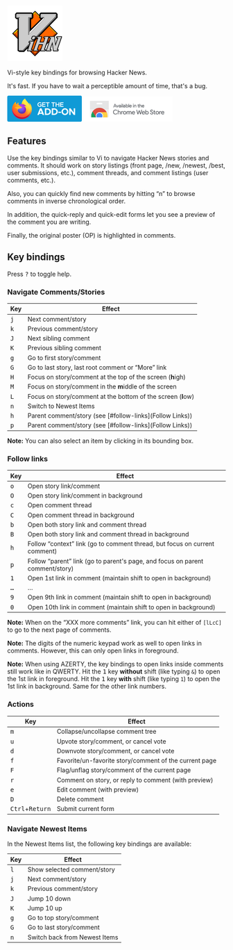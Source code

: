 <img src="icon.svg" width="128" height="128" alt="ViHN">

Vi-style key bindings for browsing Hacker News.

It's fast. If you have to wait a perceptible amount of time, that's a bug.

<a href="https://addons.mozilla.org/fr/firefox/addon/vihn/"><img src="firefox.svg" width="172" height="60" alt="Get the Add-on"></a>
<a href="https://chromewebstore.google.com/detail/vihn/cfmccoefeojndmkdmbkgalghikfafdod"><img src="chrome.png" width="206" height="58" alt="Available in the Chrome Web Store"></a>

## Features

Use the key bindings similar to Vi to navigate Hacker News stories and comments.
It should work on story listings (front page, /new, /newest, /best, user submissions, etc.), comment threads, and comment listings (user comments, etc.).

Also, you can quickly find new comments by hitting “n” to browse comments in inverse chronological order.

In addition, the quick-reply and quick-edit forms let you see a preview of the comment you are writing.

Finally, the original poster (OP) is highlighted in comments.

## Key bindings

Press <kbd>?</kbd> to toggle help.

### Navigate Comments/Stories

| Key          | Effect
| ------------ | ------
| <kbd>j</kbd> | Next comment/story
| <kbd>k</kbd> | Previous comment/story
| <kbd>J</kbd> | Next sibling comment
| <kbd>K</kbd> | Previous sibling comment
| <kbd>g</kbd> | Go to first story/comment
| <kbd>G</kbd> | Go to last story, last root comment or “More” link
| <kbd>H</kbd> | Focus on story/comment at the top of the screen (**h**igh)
| <kbd>M</kbd> | Focus on story/comment in the **m**iddle of the screen
| <kbd>L</kbd> | Focus on story/comment at the bottom of the screen (**l**ow)
| <kbd>n</kbd> | Switch to Newest Items
| <kbd>h</kbd> | Parent comment/story (see [#follow-links](Follow Links))
| <kbd>p</kbd> | Parent comment/story (see [#follow-links](Follow Links))

**Note:**
You can also select an item by clicking in its bounding box.

### Follow links

| Key          | Effect
| ------------ | ------
| <kbd>o</kbd> | Open story link/comment
| <kbd>O</kbd> | Open story link/comment in background
| <kbd>c</kbd> | Open comment thread
| <kbd>C</kbd> | Open comment thread in background
| <kbd>b</kbd> | Open both story link and comment thread
| <kbd>B</kbd> | Open both story link and comment thread in background
| <kbd>h</kbd> | Follow “context” link (go to comment thread, but focus on current comment)
| <kbd>p</kbd> | Follow “parent” link (go to parent's page, and focus on parent comment/story)
| <kbd>1</kbd> | Open 1st link in comment (maintain shift to open in background)
| <kbd>…</kbd> | …
| <kbd>9</kbd> | Open 9th link in comment (maintain shift to open in background)
| <kbd>0</kbd> | Open 10th link in comment (maintain shift to open in background)

**Note:**
When on the “XXX more comments” link, you can hit either of `[lLcC]` to go to the next page of comments.

**Note:**
The digits of the numeric keypad work as well to open links in comments.
However, this can only open links in foreground.

**Note:**
When using AZERTY, the key bindings to open links inside comments still work like in QWERTY.
Hit the <kbd>1</kbd> key **without** shift (like typing `&`) to open the 1st link in foreground.
Hit the <kbd>1</kbd> key **with** shift (like typing `1`) to open the 1st link in background.
Same for the other link numbers.

### Actions

| Key          | Effect
| ------------ | ------
| <kbd>m</kbd> | Collapse/uncollapse comment tree
| <kbd>u</kbd> | Upvote story/comment, or cancel vote
| <kbd>d</kbd> | Downvote story/comment, or cancel vote
| <kbd>f</kbd> | Favorite/un-favorite story/comment of the current page
| <kbd>F</kbd> | Flag/unflag story/comment of the current page
| <kbd>r</kbd> | Comment on story, or reply to comment (with preview)
| <kbd>e</kbd> | Edit comment (with preview)
| <kbd>D</kbd> | Delete comment
| <kbd>Ctrl</kbd>+<kbd>Return</kbd> | Submit current form

### Navigate Newest Items

In the Newest Items list, the following key bindings are available:

| Key          | Effect
| ------------ | ------
| <kbd>l</kbd> | Show selected comment/story
| <kbd>j</kbd> | Next comment/story
| <kbd>k</kbd> | Previous comment/story
| <kbd>J</kbd> | Jump 10 down
| <kbd>K</kbd> | Jump 10 up
| <kbd>g</kbd> | Go to top story/comment
| <kbd>G</kbd> | Go to last story/comment
| <kbd>n</kbd> | Switch back from Newest Items
